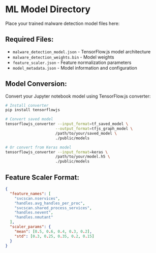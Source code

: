 # ML Model Directory

Place your trained malware detection model files here:

## Required Files:
- `malware_detection_model.json` - TensorFlow.js model architecture
- `malware_detection_weights.bin` - Model weights
- `feature_scaler.json` - Feature normalization parameters
- `model_metadata.json` - Model information and configuration

## Model Conversion:
Convert your Jupyter notebook model using TensorFlow.js converter:

```bash
# Install converter
pip install tensorflowjs

# Convert saved model
tensorflowjs_converter --input_format=tf_saved_model \
                      --output_format=tfjs_graph_model \
                      /path/to/your/saved_model \
                      ./public/models

# Or convert from Keras model
tensorflowjs_converter --input_format=keras \
                      /path/to/your/model.h5 \
                      ./public/models
```

## Feature Scaler Format:
```json
{
  "feature_names": [
    "svcscan.nservices",
    "handles.avg_handles_per_proc",
    "svcscan.shared_process_services", 
    "handles.nevent",
    "handles.nmutant"
  ],
  "scaler_params": {
    "mean": [0.5, 0.6, 0.4, 0.3, 0.2],
    "std": [0.3, 0.25, 0.35, 0.2, 0.15]
  }
}
```